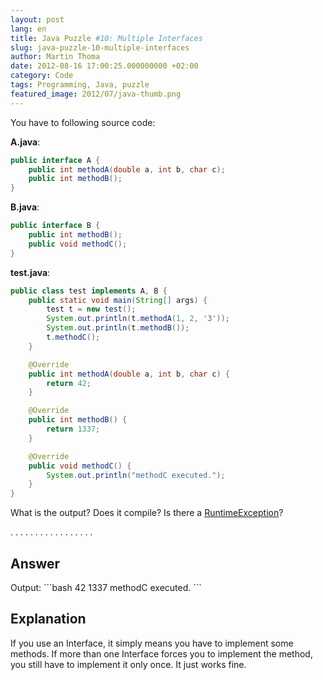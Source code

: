 ```yaml
---
layout: post
lang: en
title: Java Puzzle #10: Multiple Interfaces
slug: java-puzzle-10-multiple-interfaces
author: Martin Thoma
date: 2012-08-16 17:00:25.000000000 +02:00
category: Code
tags: Programming, Java, puzzle
featured_image: 2012/07/java-thumb.png
---
```

You have to following source code:

<strong>A.java</strong>:
```java
public interface A {
    public int methodA(double a, int b, char c);
    public int methodB();
}
```

<strong>B.java</strong>:
```java
public interface B {
    public int methodB();
    public void methodC();
}
```

<strong>test.java</strong>:
```java
public class test implements A, B {
    public static void main(String[] args) {
        test t = new test();
        System.out.println(t.methodA(1, 2, '3'));
        System.out.println(t.methodB());
        t.methodC();
    }

    @Override
    public int methodA(double a, int b, char c) {
        return 42;
    }

    @Override
    public int methodB() {
        return 1337;
    }

    @Override
    public void methodC() {
        System.out.println("methodC executed.");
    }
}
```

What is the output? Does it compile? Is there a <a href="http://docs.oracle.com/javase/7/docs/api/java/lang/RuntimeException.html">RuntimeException</a>?

.
.
.
.
.
.
.
.
.
.
.
.
.
.
.
.
.

<h2>Answer</h2>
Output:
```bash
42
1337
methodC executed.
```

<h2>Explanation</h2>
If you use an Interface, it simply means you have to implement some methods. If more than one Interface forces you to implement the method, you still have to implement it only once. It just works fine.

